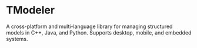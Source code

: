 # TModeler
A cross-platform and multi-language library for managing structured models in C++, Java, and Python. Supports desktop, mobile, and embedded systems.
